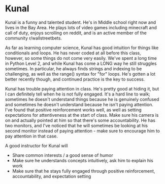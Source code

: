 # Kunal

Kunal is a funny and talented student. He's in Middle school right now and lives in the Bay Area. He plays lots of video games including minecraft and call of duty, enjoys scrolling on reddit, and is an active member of the community r/wallstreetbets.

As far as learning computer science, Kunal has good intuition for things like conditionals and loops. He has never coded at all before this class, however, so some things do not come very easily. We've spent a long time in Python Level 2, and while Kunal has come a LONG way he still struggles sometimes. In particular, he always finds strings and indexing to be challenging, as well as the range() syntax for "for" loops. He's gotten a lot better recently though, and continued practice is the key to success.

Kunal has trouble paying attention in class. He's pretty good at hiding it, but I can definitely tell when he is not fully engaged. It's a hard line to walk; sometimes he doesn't understand things because he is genuinely confused and sometimes he doesn't understand because he isn't paying attention. I've found that positive reinforcement works well, as well as setting expectations for attentiveness at the start of class. Make sure his camera is on and actually pointed at him so that there's some accountability. He has two monitors, and I've noticed that he will sometimes be looking at his second monitor instead of paying attention - make sure to encourage him to pay attention in that case.

A good instructor for Kunal will
* Share common interests / a good sense of humor
* Make sure he understands concepts intuitively, ask him to explain his work
* Make sure that he stays fully engaged through positive reinforcement, accountability, and expectation setting
